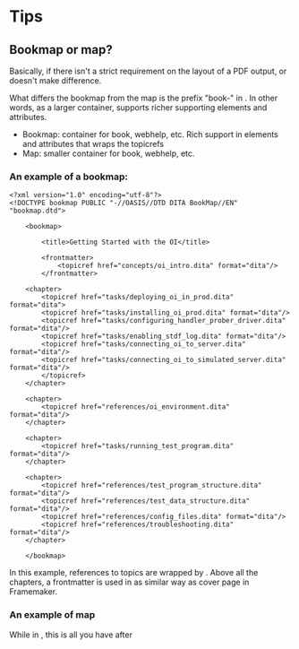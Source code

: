 # Tips

## Bookmap or map? 

Basically, if there isn't a strict requirement on the layout of a PDF output, <bookmap> or <map> doesn't make difference.  

What differs the bookmap from the map is the prefix "book-" in <bookmap>. In other words, as a larger container, <bookmap> supports richer supporting elements and attributes.

- Bookmap: container for book, webhelp, etc. Rich support in elements and attributes that wraps the topicrefs
- Map: smaller container for book, webhelp, etc.

### An example of a bookmap: 

    <?xml version="1.0" encoding="utf-8"?>
    <!DOCTYPE bookmap PUBLIC "-//OASIS//DTD DITA BookMap//EN" "bookmap.dtd">

        <bookmap>

            <title>Getting Started with the OI</title>

            <frontmatter>
                <topicref href="concepts/oi_intro.dita" format="dita"/>
            </frontmatter>
    
        <chapter>
            <topicref href="tasks/deploying_oi_in_prod.dita" format="dita">
            <topicref href="tasks/installing_oi_prod.dita" format="dita"/>
            <topicref href="tasks/configuring_handler_prober_driver.dita" format="dita"/>
            <topicref href="tasks/enabling_stdf_log.dita" format="dita"/>
            <topicref href="tasks/connecting_oi_to_server.dita" format="dita"/>
            <topicref href="tasks/connecting_oi_to_simulated_server.dita" format="dita"/>
            </topicref>
        </chapter>
  
        <chapter>
            <topicref href="references/oi_environment.dita" format="dita"/>
        </chapter>
  
        <chapter>
            <topicref href="tasks/running_test_program.dita" format="dita"/>
        </chapter>
  
        <chapter>
            <topicref href="references/test_program_structure.dita" format="dita"/>
            <topicref href="references/test_data_structure.dita" format="dita"/>
            <topicref href="references/config_files.dita" format="dita"/>
            <topicref href="references/troubleshooting.dita" format="dita"/>
        </chapter>

        </bookmap>

In this example, references to topics are wrapped by <chapter>. Above all the chapters, a frontmatter is used in as similar way as cover page in Framemaker.

### An example of map

While in <map>, this is all you have after <title>:

	<?xml version="1.0" encoding="UTF-8"?>
	<!DOCTYPE map PUBLIC "-//OASIS//DTD DITA Map//EN" "map.dtd">
		<map>
			<title>sample</title>
		<
	</map>
Or,
			![image](https://user-images.githubusercontent.com/49274541/127173906-2d53ea59-f27c-4626-84bb-e3ea7807b6fc.png)

## Topic types

- In standard DITA, topic types include: concept, task, reference, troubleshooting
- In lightweight DITA, topic only.
- DTD, or document type definition, defines the topic type of a dita file. 
- Topic is the parent to task, concept, reference, in which task is the parent to troubleshooting type.

## Page break

In framemaker, we can set a pagebreak at the insertion point to force a page break.

In DITA, for recommended operations within a topic, see https://www.oxygenxml.com/doc/versions/23.1/ug-pdf-css/topics/dcpp_page_breaking.html 
Note that settings to force / avoid page breaks in different scenarios, settings to avoid widow and orphan paragraph, lists have been added to the css in the publishing templates.

## Automatic table layout

Automatic adjustment to table width makes big tables look nicer. In DITA, manual operations to acchieve this, for example:

	<table outputclass='auto_tbl'> ... </table>

For details, see https://www.oxygenxml.com/doc/versions/23.1/ug-pdf-css/topics/dcpp_tables.html#dcpp_tables.

I added a few settings to enable automatic table adjustment to the css file of publishing templates.

## How to use the first column as table header

In the source code of <table> in DITA, try this:

	<row>
      ...
      <entry outputclass="rotated">
            <p>Rotated</p>
      </entry>
      ...
	</row>

Corresponding settings have been made to the customization css file for publishing template.
			
## How to Customize Style with Oxygen 
1. Go to https://styles.oxygenxml.com. 
2. Configure each attribute.
3. Click **See Results** to preview the effect in PDF or Webhelp.
4. Download the style package: **Download** > **Publishing Template**.

## How to Apply the Style to Oxygen 
In Oxygen XML Editor, you need to select a transformation scenario before publishing a book in a certain format. The most frequently used format in IES DOCS is PDF. So the following instruction takes customizing PDF transformation as an example.

**Procedure**:
1. Open oXygen XML Editor v23.1.
2. Select **DITA Maps** > **Configure Transformation Scenarios**. ![image](https://user-images.githubusercontent.com/49274541/126759829-74eb1fbe-4a00-4f5b-9619-a230025de927.png)
3. Select **DITA Map PDF - based on HTML5 & CSS**. ![image](https://user-images.githubusercontent.com/49274541/126759535-afa97ada-e77a-4945-8879-c6965389f3c7.png)
4. Click **Edit**.
5. Click **Yes** to duplicate and edit the scenario. ![image](https://user-images.githubusercontent.com/49274541/126760029-6755cba7-83d8-4983-aa52-2a75f9c8b7c7.png)
6. Specify the name of this custom transformation scenario in the **Edit Scenario** window. ![image](https://user-images.githubusercontent.com/49274541/126760265-efe8ccec-ada7-4091-a41d-4efc2826b62a.png)
7. Click **Choose Custom Publishing Template**.![image](https://user-images.githubusercontent.com/49274541/126760420-2f2fc6c6-94c8-4d2d-8da4-aee5781eb20f.png)
8. Browse for a publishing template from local folder. 
9. Click **OK**.![image](https://user-images.githubusercontent.com/49274541/126760747-36142c30-b581-42ca-beed-1613a61f20f8.png)
10. Click **OK** to save the settings.

## How to Generate PDF Using a Custom Transformation Scenario
![image](https://user-images.githubusercontent.com/49274541/126761226-9f522bc0-dfba-41cc-9ce3-6caca82c06ff.png)

## Content reuse
			
### Content reuse 1: reuse the content directly
			 
![image](https://user-images.githubusercontent.com/49274541/129874995-8da15de5-d091-49e3-b286-4d1949c8ef2b.png)

![image](https://user-images.githubusercontent.com/49274541/129875048-e4091c27-acac-4795-a448-3a5f36ef31e7.png)
      
![image](https://user-images.githubusercontent.com/49274541/129875153-b3687927-9f79-4b4c-8e15-03ff31759fb8.png)



### External crossreferences to topics within the book
      
1. Press backspace at the insert point.
2. Enter *xref*.
3. Select *xref (crossreference)*.

![image](https://user-images.githubusercontent.com/49274541/129873506-a00c92c5-b8e6-4996-8294-f6ecb5902674.png)

![image](https://user-images.githubusercontent.com/49274541/129873641-e9ae8762-e626-46ab-9ec3-c0f684dc966c.png)

![image](https://user-images.githubusercontent.com/49274541/129874103-0db16515-f7c4-48d4-b6a4-d55c11786793.png)

![image](https://user-images.githubusercontent.com/49274541/129874251-ec4067e3-213c-435c-956e-fc0f026c3d69.png)

      
### Internal crossreferences
			
Let's say we want to insert an internal reference link from one section to another section within a topic:

![image](https://user-images.githubusercontent.com/49274541/129858013-c691fb49-bccb-40b6-b90a-b0a3e2ab67b9.png)

In the section 1 of this example, I want to create a reference link that links to section 2 with id=sec2.
     ![image](https://user-images.githubusercontent.com/49274541/129858936-298edace-1db4-491d-8049-494f76af130c.png)

Here's the pseudocode:
			
			<xref href="#topicID/targetElementID">XrefText</xref>

![image](https://user-images.githubusercontent.com/49274541/129871399-a3aa31bb-8371-481c-a1d8-34a049bcf27c.png)

![image](https://user-images.githubusercontent.com/49274541/129874560-bbd1c73c-087b-47d4-bd02-49f648640b3b.png)

![image](https://user-images.githubusercontent.com/49274541/129874607-8cfb5f9b-8299-422e-9491-69d70549ed69.png)

### Crossreferences to websites
			
1. Press backspace at the insert point.
2. Select xref (web link).

![image](https://user-images.githubusercontent.com/49274541/129876367-6f9d9ec2-b3de-4e51-b0fd-c769200bf7a2.png)

3. Enter or paste the URL to the web site.
4. Click **OK**.

![image](https://user-images.githubusercontent.com/49274541/129876975-5341a066-95ef-4774-82f1-399f4b121a77.png)

![image](https://user-images.githubusercontent.com/49274541/129877022-8d4d7e50-2ad0-4a9d-b6d9-6a8266a1ae2d.png)
			
About the @scope attribute, the @scope attribute identifies the closeness of the relationship between the current document and the target resource.

- Set @scope to "local" when the resource is part of the current set of content.
- Set @scope to "peer" when the resource is part of the current set of content but might not accessible at build time, or for maps to be treated as root maps for the purpose of creating map-to-map key references (peer maps). An implementation might open such resources in the same browser window to distinguish them from those with @scope set to "external".
- Set @scope to "external" when the resource is not part of the current information set and should open in a new browser window.
			
The default value for @scope depends on the address value of @href:
- Processors can consider additional URI (e.g. www.google.com) schemes as "external" by default. 
- Processors **MUST** always consider relative URIs (../xx/yyy/zzz) as "local" by default.

